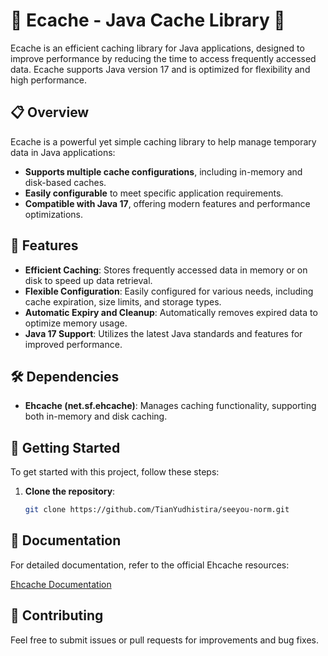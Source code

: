 # 🌟 Ecache - Java Cache Library 🌟

Ecache is an efficient caching library for Java applications, designed to improve performance by reducing the time to access frequently accessed data. Ecache supports Java version 17 and is optimized for flexibility and high performance.

## 📋 Overview
Ecache is a powerful yet simple caching library to help manage temporary data in Java applications:
- **Supports multiple cache configurations**, including in-memory and disk-based caches.
- **Easily configurable** to meet specific application requirements.
- **Compatible with Java 17**, offering modern features and performance optimizations.

## 📌 Features
- **Efficient Caching**: Stores frequently accessed data in memory or on disk to speed up data retrieval.
- **Flexible Configuration**: Easily configured for various needs, including cache expiration, size limits, and storage types.
- **Automatic Expiry and Cleanup**: Automatically removes expired data to optimize memory usage.
- **Java 17 Support**: Utilizes the latest Java standards and features for improved performance.

## 🛠️ Dependencies

- **Ehcache (net.sf.ehcache)**: Manages caching functionality, supporting both in-memory and disk caching.

## 🚀 Getting Started

To get started with this project, follow these steps:

1. **Clone the repository**:
   ```bash
   git clone https://github.com/TianYudhistira/seeyou-norm.git


## 📘 Documentation
For detailed documentation, refer to the official Ehcache resources:

[Ehcache Documentation](https://www.ehcache.org/documentation/)

## 👥 Contributing
Feel free to submit issues or pull requests for improvements and bug fixes.
